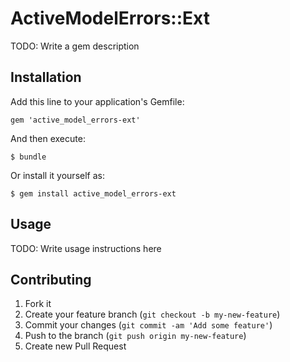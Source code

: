 # ActiveModelErrors::Ext

TODO: Write a gem description

## Installation

Add this line to your application's Gemfile:

    gem 'active_model_errors-ext'

And then execute:

    $ bundle

Or install it yourself as:

    $ gem install active_model_errors-ext

## Usage

TODO: Write usage instructions here

## Contributing

1. Fork it
2. Create your feature branch (`git checkout -b my-new-feature`)
3. Commit your changes (`git commit -am 'Add some feature'`)
4. Push to the branch (`git push origin my-new-feature`)
5. Create new Pull Request

